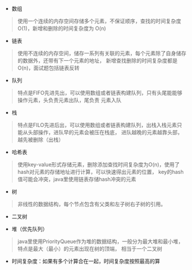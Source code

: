 - 数组 
> 使用一个连续的内存空间存储多个元素，不保证顺序，查找的时间复杂度O(1)，新增和删除的时间复杂度为
O(n)

- 链表
> 使用不连续的内存空间，储存一系列有关联的元素，每个元素除了自身储存的数据外，还带有下一个元素的地址，
新增查找删除的时间复杂度都是O(n)，面试题包括链表反转

- 队列
> 特点是FIFO先进先出，可以使用数组或者链表构建队列，只有头尾能能够操作元素，头负责元素出队，尾负责
元素入队

- 栈
> 特点是FILO先进后出，可以使用数组或者链表构建队列，出栈入栈元素只能从头部操作，进队早的元素会被压在栈底，
进队越晚的元素越靠头部，越先被删除（出栈）

- 哈希表
> 使用key-value形式存储元素，删除添加查找时间复杂度为O(n)，使用了hash对元素的存储地址进行计算，可以快速得出元素的位置，
key的hash值可能会冲突，java里使用链表存储hash冲突的元素

- 树
> 非线性的数据结构，每个节点包含有父类和左子树右子树的引用。

- 二叉树
>

- 堆（优先队列）
> java里使用PriorityQueue作为堆的数据结构，一般分为最大堆和最小堆，特点是最大（最小）的元素出现在树的顶端，
相当于一个二叉树

- 时间复杂度：如果有多个计算合在一起，时间复杂度按照最高的算